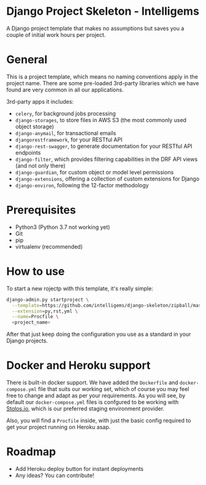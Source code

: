 # Django Project Skeleton - Intelligems

A Django project template that makes no assumptions but saves you a couple of initial work hours per project.

# General
This is a project template, which means no naming conventions apply in the project name.
There are some pre-loaded 3rd-party libraries which we have found are very common in all our applications.

3rd-party apps it includes:
- `celery`, for background jobs processing
- `django-storages`, to store files in AWS S3 (the most commonly used object storage)
- `django-anymail`, for transactional emails
- `djangorestframework`, for your RESTful API
- `django-rest-swagger`, to generate documentation for your RESTful API endpoints
- `django-filter`, which provides filtering capabilities in the DRF API views (and not only there)
- `django-guardian`, for custom object or model level permissions
- `django-extensions`, offering a collection of custom extensions for Django
- `django-environ`, following the 12-factor methodology

# Prerequisites
- Python3 (Python 3.7 not working yet)
- Git
- pip
- virtualenv (recommended)

# How to use
To start a new rojectp with this template, it's really simple:
```bash
django-admin.py startproject \
  --template=https://github.com/intelligems/django-skeleton/zipball/master \
  --extension=py,rst,yml \
  --name=Procfile \
  <project_name>
```
After that just keep doing the configuration you use as a standard in your Django projects.

# Docker and Heroku support
There is built-in docker support. We have added the `Dockerfile` and `docker-compose.yml` file that suits our working set, which of course you may feel free to change and adapt as per your requirements.
As you will see, by default our `docker-compose.yml` files is confgured to be working with [Stolos.io](https://stolos.io), which is our preferred staging environment provider.

Also, you will find a `Procfile` inside, with just the basic config required to get your project running on Heroku asap.

# Roadmap
- Add Heroku deploy button for instant deployments
- Any ideas? You can contribute!